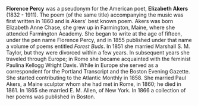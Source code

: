 
**Florence Percy** was a pseudonym for the American poet, **Elizabeth Akers** (1832 - 1911). The poem (of the same title) accompanying the music was first written in 1860 and is Akers' best known poem. Akers was born Elizabeth Anne Chase, she grew up in Farmington, Maine, where she attended Farmington Academy. She began to write at the age of fifteen, under the pen name Florence Percy, and in 1855 published under that name a volume of poems entitled *Forest Buds*. In 1851 she married Marshall S. M. Taylor, but they were divorced within a few years. In subsequent years she traveled through Europe; in Rome she became acquainted with the feminist Paulina Kellogg Wright Davis. While in Europe she served as a correspondent for the Portland Transcript and the Boston Evening Gazette. She started contributing to the Atlantic Monthly in 1858. She married Paul Akers, a Maine sculptor whom she had met in Rome, in 1860; he died in 1861. In 1865 she married E. M. Allen, of New York. In 1866 a collection of her poems was published in Boston. 